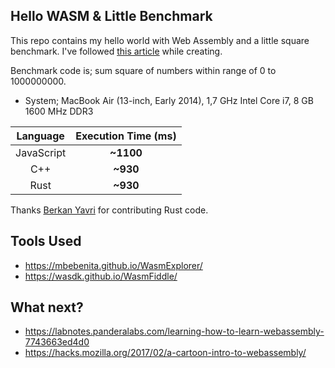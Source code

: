 ## Hello WASM & Little Benchmark
This repo contains my hello world with Web Assembly and a little square benchmark. I've followed [this article](https://medium.freecodecamp.org/get-started-with-webassembly-using-only-14-lines-of-javascript-b37b6aaca1e4) while creating.

Benchmark code is; sum square of numbers within range of 0 to 1000000000.

- System; MacBook Air (13-inch, Early 2014), 1,7 GHz Intel Core i7, 8 GB 1600 MHz DDR3

|Language|Execution Time (ms)|
|:------:|:------------:|
|JavaScript|**~1100**|
|C++|**~930**|
|Rust|**~930**|

Thanks [Berkan Yavri](https://github.com/yavrib) for contributing Rust code.

## Tools Used
- https://mbebenita.github.io/WasmExplorer/
- https://wasdk.github.io/WasmFiddle/

## What next?
- https://labnotes.panderalabs.com/learning-how-to-learn-webassembly-7743663ed4d0
- https://hacks.mozilla.org/2017/02/a-cartoon-intro-to-webassembly/
